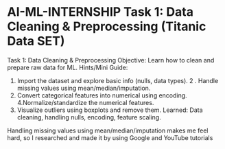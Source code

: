 # AI-ML-INTERNSHIP Task 1: Data Cleaning & Preprocessing (Titanic Data SET)

Task 1: Data Cleaning &amp; Preprocessing
Objective: Learn how to clean and prepare raw data for ML.
Hints/Mini Guide:
   1. Import the dataset and explore basic info (nulls, data types).
   2 . Handle missing values using mean/median/imputation.
   3. Convert categorical features into numerical using encoding.
   4.Normalize/standardize the numerical features.
   5. Visualize outliers using boxplots and remove them.
      Learned: Data cleaning, handling nulls, encoding, feature scaling.

Handling missing values using mean/median/imputation makes me feel hard, so I researched and made it by using Google and YouTube tutorials

